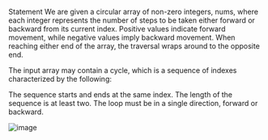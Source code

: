 Statement
We are given a circular array of non-zero integers, nums, where each integer represents the number of steps to be taken either forward or backward from its current index. Positive values indicate forward movement, while negative values imply backward movement. When reaching either end of the array, the traversal wraps around to the opposite end.

The input array may contain a cycle, which is a sequence of indexes characterized by the following:

The sequence starts and ends at the same index.
The length of the sequence is at least two.
The loop must be in a single direction, forward or backward.

![image](https://github.com/Azitt/Leetcode/assets/32965166/f2d487bb-db54-4694-b809-2aca5da08177)


